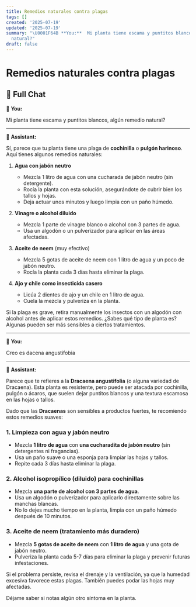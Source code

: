 ```yaml
---
title: Remedios naturales contra plagas
tags: []
created: '2025-07-19'
updated: '2025-07-19'
summary: "\U0001F64B **You:**  Mi planta tiene escama y puntitos blancos, algún remedio
  natural?"
draft: false
---
```


# Remedios naturales contra plagas

## 🧠 Full Chat

🙋 **You:**

Mi planta tiene escama y puntitos blancos, algún remedio natural?

---

🤖 **Assistant:**

Sí, parece que tu planta tiene una plaga de **cochinilla** o **pulgón harinoso**. Aquí tienes algunos remedios naturales:  

1. **Agua con jabón neutro**  
   - Mezcla 1 litro de agua con una cucharada de jabón neutro (sin detergente).  
   - Rocía la planta con esta solución, asegurándote de cubrir bien los tallos y hojas.  
   - Deja actuar unos minutos y luego limpia con un paño húmedo.  

2. **Vinagre o alcohol diluido**  
   - Mezcla 1 parte de vinagre blanco o alcohol con 3 partes de agua.  
   - Usa un algodón o un pulverizador para aplicar en las áreas afectadas.  

3. **Aceite de neem** (muy efectivo)  
   - Mezcla 5 gotas de aceite de neem con 1 litro de agua y un poco de jabón neutro.  
   - Rocía la planta cada 3 días hasta eliminar la plaga.  

4. **Ajo y chile como insecticida casero**  
   - Licúa 2 dientes de ajo y un chile en 1 litro de agua.  
   - Cuela la mezcla y pulveriza en la planta.  

Si la plaga es grave, retira manualmente los insectos con un algodón con alcohol antes de aplicar estos remedios. ¿Sabes qué tipo de planta es? Algunas pueden ser más sensibles a ciertos tratamientos.

---

🙋 **You:**

Creo es dacena angustifobia

---

🤖 **Assistant:**

Parece que te refieres a la **Dracaena angustifolia** (o alguna variedad de Dracaena). Esta planta es resistente, pero puede ser atacada por cochinilla, pulgón o ácaros, que suelen dejar puntitos blancos y una textura escamosa en las hojas o tallos.  

Dado que las **Dracaenas** son sensibles a productos fuertes, te recomiendo estos remedios suaves:  

### **1. Limpieza con agua y jabón neutro**  
- Mezcla **1 litro de agua** con **una cucharadita de jabón neutro** (sin detergentes ni fragancias).  
- Usa un paño suave o una esponja para limpiar las hojas y tallos.  
- Repite cada 3 días hasta eliminar la plaga.  

### **2. Alcohol isopropílico (diluido) para cochinillas**  
- Mezcla **una parte de alcohol con 3 partes de agua**.  
- Usa un algodón o pulverizador para aplicarlo directamente sobre las manchas blancas.  
- No lo dejes mucho tiempo en la planta, limpia con un paño húmedo después de 10 minutos.  

### **3. Aceite de neem (tratamiento más duradero)**  
- Mezcla **5 gotas de aceite de neem** con **1 litro de agua** y una gota de jabón neutro.  
- Pulveriza la planta cada 5-7 días para eliminar la plaga y prevenir futuras infestaciones.  

Si el problema persiste, revisa el drenaje y la ventilación, ya que la humedad excesiva favorece estas plagas. También puedes podar las hojas muy afectadas.  

Déjame saber si notas algún otro síntoma en la planta.
